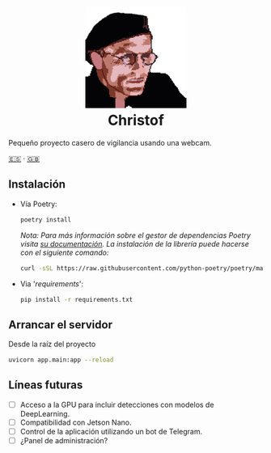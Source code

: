 <h1 align="center">
  <img src="./docs/christof-logo.png" alt="Christof" width="200">
  <br>
  Christof
  <br>
</h1>

Pequeño proyecto casero de vigilancia  usando una webcam.

[:es:](./README_ES.md) · [:gb:](./README.md)

## Instalación

- Vía Poetry:

  ```bash
  poetry install
  ```
  *Nota: Para más información sobre el gestor de dependencias Poetry visita [su documentación](https://python-poetry.org/docs/). La instalación de la librería puede hacerse con el siguiente comando:*

  ```bash
  curl -sSL https://raw.githubusercontent.com/python-poetry/poetry/master/get-poetry.py | python -
  ```

- Via '*requirements*':

  ```bash
  pip install -r requirements.txt
  ```

## Arrancar el servidor

Desde la raíz del proyecto

```bash
uvicorn app.main:app --reload 
```

## Líneas futuras

- [ ] Acceso a la GPU para incluir detecciones con modelos de DeepLearning.
- [ ] Compatibilidad con Jetson Nano.
- [ ] Control de la aplicación utilizando un bot de Telegram.
- [ ] ¿Panel de administración?